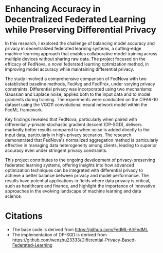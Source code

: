 # Enhancing Accuracy in Decentralized Federated Learning while Preserving Differential Privacy

In this research, I explored the challenge of balancing model accuracy and privacy in decentralized
federated learning systems, a cutting-edge machine learning approach that enables collaborative model
training across multiple devices without sharing raw data. The project focused on the efficacy of FedNova, a
novel federated learning optimization method, in improving model accuracy while maintaining differential
privacy.

The study involved a comprehensive comparison of FedNova with two established baseline methods, FedAvg
and FedProx, under varying privacy constraints. Differential privacy was incorporated using two mechanisms:
Gaussian and Laplace noise, applied both to the input data and to model gradients during training. The
experiments were conducted on the CIFAR-10 dataset using the VGG11 convolutional neural network model
within the FedML framework.

Key findings revealed that FedNova, particularly when paired with differentially-private stochastic gradient
descent (DP-SGD), delivers markedly better results compared to when noise is added directly to the input
data, particularly in high-privacy scenarios. The research demonstrated that FedNova's normalized
aggregation method is particularly effective in managing data heterogeneity among clients, leading to
superior accuracy even under stringent privacy constraints.

This project contributes to the ongoing development of privacy-preserving federated learning systems,
offering insights into how advanced optimization techniques can be integrated with differential privacy to
achieve a better balance between privacy and model performance. The results have potential applications
in fields where data privacy is critical, such as healthcare and finance, and highlight the importance of
innovative approaches in the evolving landscape of machine learning and data science.

# Citations

- The base code is derived from https://github.com/FedML-AI/FedML
- The implementation of DP-SGD is derived from https://github.com/wenzhu23333/Differential-Privacy-Based-Federated-Learning
